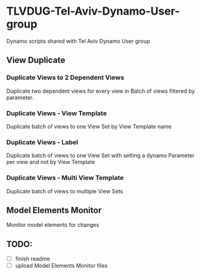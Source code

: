 # TLVDUG-Tel-Aviv-Dynamo-User-group
Dynamo scripts shared with Tel Aviv Dynamo User group

## View Duplicate

  ### Duplicate Views to 2 Dependent Views
  Duplicate two dependent views for every view in Batch of views filtered by parameter.

  ### Duplicate Views - View Template
  Duplicate batch of views to one View Set by View Template name
  
  ### Duplicate Views - Label
  Duplicate batch of views to one View Set with setting a dynamo Parameter per view and not by View Template

  ### Duplicate Views - Multi View Template
  Duplicate batch of views to multiple View Sets


## Model Elements Monitor 
Monitor model elements for changes



## TODO:
- [ ] finish readme
- [ ] upload Model Elements Monitor files

